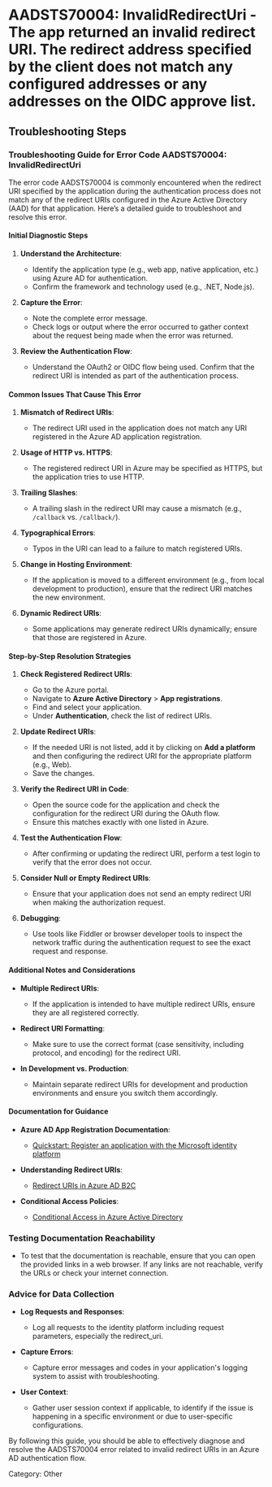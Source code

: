 # AADSTS70004: InvalidRedirectUri - The app returned an invalid redirect URI. The redirect address specified by the client does not match any configured addresses or any addresses on the OIDC approve list.


## Troubleshooting Steps
### Troubleshooting Guide for Error Code AADSTS70004: InvalidRedirectUri

The error code AADSTS70004 is commonly encountered when the redirect URI specified by the application during the authentication process does not match any of the redirect URIs configured in the Azure Active Directory (AAD) for that application. Here’s a detailed guide to troubleshoot and resolve this error.

#### Initial Diagnostic Steps

1. **Understand the Architecture**:
   - Identify the application type (e.g., web app, native application, etc.) using Azure AD for authentication.
   - Confirm the framework and technology used (e.g., .NET, Node.js).

2. **Capture the Error**:
   - Note the complete error message.
   - Check logs or output where the error occurred to gather context about the request being made when the error was returned.

3. **Review the Authentication Flow**:
   - Understand the OAuth2 or OIDC flow being used. Confirm that the redirect URI is intended as part of the authentication process.

#### Common Issues That Cause This Error

1. **Mismatch of Redirect URIs**:
   - The redirect URI used in the application does not match any URI registered in the Azure AD application registration.

2. **Usage of HTTP vs. HTTPS**:
   - The registered redirect URI in Azure may be specified as HTTPS, but the application tries to use HTTP.

3. **Trailing Slashes**:
   - A trailing slash in the redirect URI may cause a mismatch (e.g., `/callback` vs. `/callback/`).

4. **Typographical Errors**:
   - Typos in the URI can lead to a failure to match registered URIs.

5. **Change in Hosting Environment**:
   - If the application is moved to a different environment (e.g., from local development to production), ensure that the redirect URI matches the new environment.

6. **Dynamic Redirect URIs**:
   - Some applications may generate redirect URIs dynamically; ensure that those are registered in Azure.

#### Step-by-Step Resolution Strategies

1. **Check Registered Redirect URIs**:
   - Go to the Azure portal.
   - Navigate to **Azure Active Directory** > **App registrations**.
   - Find and select your application.
   - Under **Authentication**, check the list of redirect URIs.

2. **Update Redirect URIs**:
   - If the needed URI is not listed, add it by clicking on **Add a platform** and then configuring the redirect URI for the appropriate platform (e.g., Web).
   - Save the changes.

3. **Verify the Redirect URI in Code**:
   - Open the source code for the application and check the configuration for the redirect URI during the OAuth flow.
   - Ensure this matches exactly with one listed in Azure.

4. **Test the Authentication Flow**:
   - After confirming or updating the redirect URI, perform a test login to verify that the error does not occur.

5. **Consider Null or Empty Redirect URIs**:
   - Ensure that your application does not send an empty redirect URI when making the authorization request.

6. **Debugging**:
   - Use tools like Fiddler or browser developer tools to inspect the network traffic during the authentication request to see the exact request and response.

#### Additional Notes and Considerations

- **Multiple Redirect URIs**: 
   - If the application is intended to have multiple redirect URIs, ensure they are all registered correctly.

- **Redirect URI Formatting**:
   - Make sure to use the correct format (case sensitivity, including protocol, and encoding) for the redirect URI.

- **In Development vs. Production**: 
   - Maintain separate redirect URIs for development and production environments and ensure you switch them accordingly.

#### Documentation for Guidance

- **Azure AD App Registration Documentation**:
  - [Quickstart: Register an application with the Microsoft identity platform](https://docs.microsoft.com/en-us/azure/active-directory/develop/quickstart-register-app)

- **Understanding Redirect URIs**:
  - [Redirect URIs in Azure AD B2C](https://docs.microsoft.com/en-us/azure/active-directory/develop/v2-app-types#redirect-uris)
  
- **Conditional Access Policies**:
  - [Conditional Access in Azure Active Directory](https://docs.microsoft.com/en-us/azure/active-directory/conditional-access/overview)

### Testing Documentation Reachability

- To test that the documentation is reachable, ensure that you can open the provided links in a web browser. If any links are not reachable, verify the URLs or check your internet connection.

### Advice for Data Collection

- **Log Requests and Responses**: 
   - Log all requests to the identity platform including request parameters, especially the redirect_uri.
  
- **Capture Errors**: 
   - Capture error messages and codes in your application's logging system to assist with troubleshooting.

- **User Context**: 
   - Gather user session context if applicable, to identify if the issue is happening in a specific environment or due to user-specific configurations.

By following this guide, you should be able to effectively diagnose and resolve the AADSTS70004 error related to invalid redirect URIs in an Azure AD authentication flow.

Category: Other
